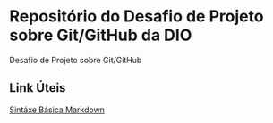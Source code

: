 # Repositório do Desafio de Projeto sobre Git/GitHub da DIO
Desafio de Projeto sobre Git/GitHub

## Link Úteis

[Sintáxe Básica Markdown](https://www.markdownguide.org/basic-syntax/)
